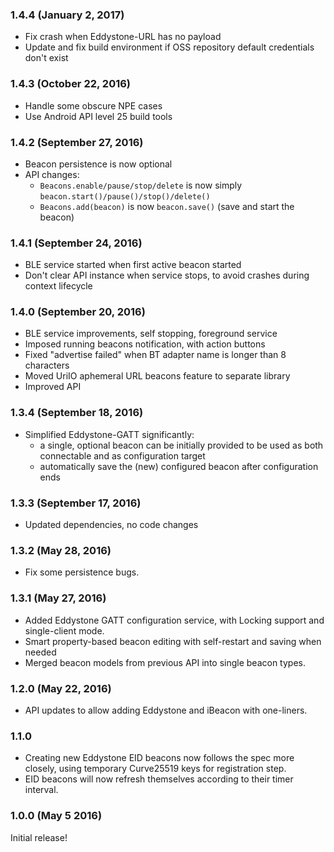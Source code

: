 ### 1.4.4 (January 2, 2017)
* Fix crash when Eddystone-URL has no payload
* Update and fix build environment if OSS repository default credentials don't exist

### 1.4.3 (October 22, 2016)
* Handle some obscure NPE cases
* Use Android API level 25 build tools

### 1.4.2 (September 27, 2016)
* Beacon persistence is now optional
* API changes:
    - `Beacons.enable/pause/stop/delete` is now simply `beacon.start()/pause()/stop()/delete()`
    - `Beacons.add(beacon)` is now `beacon.save()` (save and start the beacon)

### 1.4.1 (September 24, 2016)
* BLE service started when first active beacon started
* Don't clear API instance when service stops, to avoid crashes during context lifecycle

### 1.4.0 (September 20, 2016)
* BLE service improvements, self stopping, foreground service
* Imposed running beacons notification, with action buttons
* Fixed "advertise failed" when BT adapter name is longer than 8 characters
* Moved UriIO aphemeral URL beacons feature to separate library
* Improved API

### 1.3.4 (September 18, 2016)
* Simplified Eddystone-GATT significantly:
    - a single, optional beacon can be initially provided to be used as both connectable and as configuration target
    - automatically save the (new) configured beacon after configuration ends

### 1.3.3 (September 17, 2016)
* Updated dependencies, no code changes

### 1.3.2 (May 28, 2016)
* Fix some persistence bugs.

### 1.3.1 (May 27, 2016)
* Added Eddystone GATT configuration service, with Locking support and single-client mode.
* Smart property-based beacon editing with self-restart and saving when needed
* Merged beacon models from previous API into single beacon types.

### 1.2.0 (May 22, 2016)
* API updates to allow adding Eddystone and iBeacon with one-liners.

### 1.1.0
* Creating new Eddystone EID beacons now follows the spec more closely, using temporary Curve25519 keys for registration step.
* EID beacons will now refresh themselves according to their timer interval.

### 1.0.0 (May 5 2016)
Initial release!
